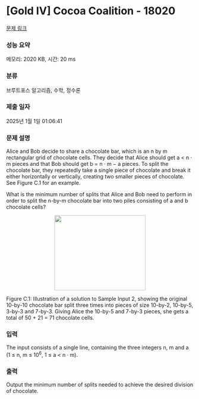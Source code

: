 # [Gold IV] Cocoa Coalition - 18020 

[문제 링크](https://www.acmicpc.net/problem/18020) 

### 성능 요약

메모리: 2020 KB, 시간: 20 ms

### 분류

브루트포스 알고리즘, 수학, 정수론

### 제출 일자

2025년 1월 1일 01:06:41

### 문제 설명

<p>Alice and Bob decide to share a chocolate bar, which is an n by m rectangular grid of chocolate cells. They decide that Alice should get a < n · m pieces and that Bob should get b = n · m − a pieces. To split the chocolate bar, they repeatedly take a single piece of chocolate and break it either horizontally or vertically, creating two smaller pieces of chocolate. See Figure C.1 for an example.</p>

<p>What is the minimum number of splits that Alice and Bob need to perform in order to split the n-by-m chocolate bar into two piles consisting of a and b chocolate cells?</p>

<p style="text-align: center;"><img alt="" src="https://upload.acmicpc.net/5ed07e45-41bb-4bbd-b27f-183a0495f7f5/-/preview/" style="width: 245px; height: 202px;"></p>

<p>Figure C.1: Illustration of a solution to Sample Input 2, showing the original 10-by-10 chocolate bar split three times into pieces of size 10-by-2, 10-by-5, 3-by-3 and 7-by-3. Giving Alice the 10-by-5 and 7-by-3 pieces, she gets a total of 50 + 21 = 71 chocolate cells.</p>

### 입력 

 <p>The input consists of a single line, containing the three integers n, m and a (1 ≤ n, m ≤ 10<sup>6</sup>, 1 ≤ a < n · m).</p>

### 출력 

 <p>Output the minimum number of splits needed to achieve the desired division of chocolate.</p>

